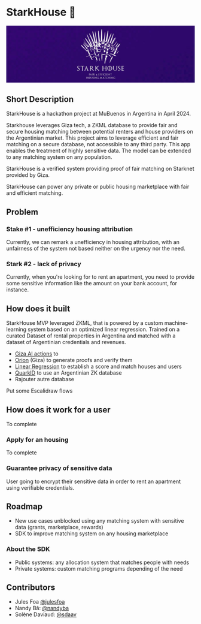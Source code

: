 # StarkHouse 🏡

![Banner](/assets/Banner.png)

## Short Description

StarkHouse is a hackathon project at MuBuenos in Argentina in April 2024. 

Starkhouse leverages Giza tech, a ZKML database to provide fair and secure housing matching between potential renters and house providers on the Argentinian market. This project aims to leverage efficient and fair matching on a secure database, not accessible to any third party. This app enables the treatment of highly sensitive data. The model can be extended to any matching system on any population.


StarkHouse is a verified system providing proof of fair matching on Starknet provided by Giza. 


StarkHouse can power any private or public housing marketplace with fair and efficient matching. 

## Problem

### Stake #1 - unefficiency housing attribution

Currently, we can remark a unefficiency in housing attribution, with an unfairness of the system not based neither on the urgency nor the need.

### Stark #2 - lack of privacy

Currently, when you're looking for to rent an apartment, you need to provide some sensitive information like the amount on your bank account, for instance.

## How does it built

StarkHouse MVP leveraged ZKML, that is powered by a custom machine-learning system based on an optimized linear regression. Trained on a curated Dataset of rental properties in Argentina and matched with a dataset of Argentinian credentials and revenues.

- [Giza AI actions](https://actions.gizatech.xyz/) to 
- [Orion](https://orion.gizatech.xyz/) (Giza) to generate proofs and verify them
- [Linear Regression](https://actions.gizatech.xyz/tutorials/traditional-ml-models-for-zkml/linear-regression) to establish a score and match houses and users
- [QuarkID](https://quarkid.org/) to use an Argentinian ZK database
- Rajouter autre database

Put some Escalidraw flows

## How does it work for a user

To complete

### Apply for an housing

To complete

### Guarantee privacy of sensitive data

User going to encrypt their sensitive data in order to rent an apartment using verifiable credentials.

## Roadmap

- New use cases unblocked using any matching system with sensitive data (grants, marketplace, rewards)
- SDK to improve matching system on any housing marketplace

### About the SDK

- Public systems: any allocation system that matches people with needs
- Private systems: custom matching programs depending of the need

## Contributors

- Jules Foa [@julesfoa](https://github.com/julesfoa)
- Nandy Bâ: [@nandyba](https://github.com/nandyba)
- Solène Daviaud: [@sdaav](https://github.com/sdaav)

